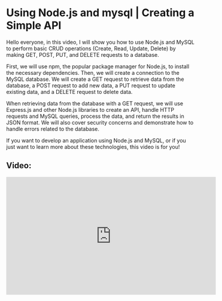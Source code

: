 # Using Node.js and mysql | Creating a Simple API

Hello everyone, in this video, I will show you how to use Node.js and MySQL to perform basic CRUD operations (Create, Read, Update, Delete) by making GET, POST, PUT, and DELETE requests to a database.

First, we will use npm, the popular package manager for Node.js, to install the necessary dependencies. Then, we will create a connection to the MySQL database. We will create a GET request to retrieve data from the database, a POST request to add new data, a PUT request to update existing data, and a DELETE request to delete data.

When retrieving data from the database with a GET request, we will use Express.js and other Node.js libraries to create an API, handle HTTP requests and MySQL queries, process the data, and return the results in JSON format. We will also cover security concerns and demonstrate how to handle errors related to the database.

If you want to develop an application using Node.js and MySQL, or if you just want to learn more about these technologies, this video is for you!

## Video: 
<iframe width="560" height="315" src="https://www.youtube.com/embed/dLKiTOJyOAM" title="YouTube video player" frameborder="0" allow="accelerometer; autoplay; clipboard-write; encrypted-media; gyroscope; picture-in-picture; web-share" allowfullscreen></iframe>
